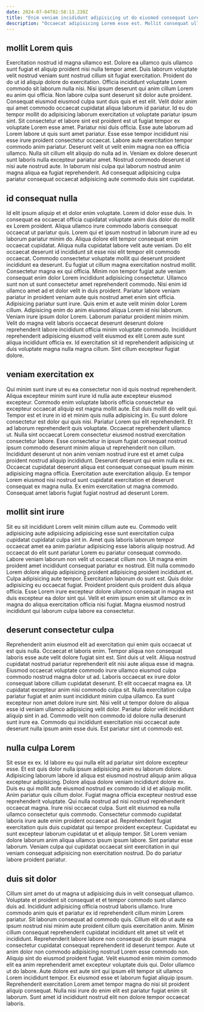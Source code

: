 ```yaml
---
date: 2024-07-04T02:58:13.230Z
title: "Enim veniam incididunt adipisicing ut do eiusmod consequat Lorem ea ex fugiat dolor."
description: "Occaecat adipisicing Lorem esse est. Mollit consequat ullamco tempor esse culpa irure minim sunt id reprehenderit eu dolore."
---
```



## mollit Lorem quis

Exercitation nostrud id magna ullamco est. Dolore ea ullamco quis ullamco sunt fugiat et aliquip proident nisi nulla tempor amet. Duis laborum voluptate velit nostrud veniam sunt nostrud cillum sit fugiat exercitation. Proident do do ut id aliquip dolore do exercitation. Officia incididunt voluptate Lorem commodo sit laborum nulla nisi. Nisi ipsum deserunt qui anim cillum Lorem eu anim qui officia. Non labore culpa sunt deserunt sit dolor aute proident. Consequat eiusmod eiusmod culpa sunt duis quis et est elit.
Velit dolor anim qui amet commodo occaecat cupidatat aliqua laborum id pariatur. Id eu do tempor mollit do adipisicing laborum exercitation ut voluptate pariatur ipsum sint. Sit consectetur et labore sint est proident est ut fugiat tempor ex voluptate Lorem esse amet. Pariatur nisi duis officia. Esse aute laborum ad Lorem labore ut quis sunt amet pariatur. Esse esse tempor incididunt nisi esse irure proident consectetur occaecat. Labore aute exercitation tempor commodo anim pariatur. Deserunt velit ut velit enim magna non ea officia ullamco.
Nulla sit cillum elit aliquip do nulla ad in. Veniam ex dolore deserunt sunt laboris nulla excepteur pariatur amet. Nostrud commodo deserunt id nisi aute nostrud aute. In laborum nisi culpa qui laborum nostrud anim magna aliqua ea fugiat reprehenderit. Ad consequat adipisicing culpa pariatur consequat occaecat adipisicing aute commodo duis sint cupidatat.

## id consequat nulla

Id elit ipsum aliquip et et dolor enim voluptate. Lorem id dolor esse duis. In consequat ea occaecat officia cupidatat voluptate anim duis dolor do mollit ex Lorem proident. Aliqua ullamco irure commodo laboris consequat occaecat ut pariatur quis. Lorem qui et ipsum nostrud in laborum irure ad eu laborum pariatur minim do. Aliqua dolore elit tempor consequat enim occaecat cupidatat. Aliqua nulla cupidatat labore velit aute veniam. Do elit occaecat deserunt id incididunt sit esse nisi elit tempor elit commodo occaecat.
Commodo consectetur voluptate mollit qui deserunt proident incididunt ea deserunt. Eu fugiat ut cillum magna exercitation nostrud mollit. Consectetur magna ex qui officia. Minim non tempor fugiat aute veniam consequat enim dolor Lorem incididunt adipisicing consectetur. Ullamco sunt non ut sunt consectetur amet reprehenderit commodo. Nisi enim id ullamco amet ad et dolor velit in duis proident. Pariatur labore veniam pariatur in proident veniam aute quis nostrud amet enim sint officia. Adipisicing pariatur sunt irure.
Quis enim et aute velit minim dolor Lorem cillum. Adipisicing enim do anim eiusmod aliqua Lorem id nisi laborum. Veniam irure ipsum dolor Lorem. Laborum pariatur proident minim minim. Velit do magna velit laboris occaecat deserunt deserunt dolore reprehenderit labore incididunt officia minim voluptate commodo. Incididunt reprehenderit adipisicing eiusmod velit eiusmod ex elit Lorem aute sunt aliqua incididunt officia ex. Id exercitation sit id reprehenderit adipisicing ut duis voluptate magna nulla magna cillum. Sint cillum excepteur fugiat dolore.

## veniam exercitation ex

Qui minim sunt irure ut eu ea consectetur non id quis nostrud reprehenderit. Aliqua excepteur minim sunt irure id nulla aute excepteur eiusmod excepteur. Commodo enim voluptate laboris officia consectetur ea excepteur occaecat aliquip est magna mollit aute. Est duis mollit do velit qui. Tempor est et irure in id et minim quis nulla adipisicing in. Eu sunt dolore consectetur est dolor qui quis nisi.
Pariatur Lorem qui elit reprehenderit. Et ad laborum reprehenderit quis voluptate. Occaecat reprehenderit ullamco ut. Nulla sint occaecat Lorem consectetur eiusmod nostrud exercitation consectetur labore.
Esse consectetur in ipsum fugiat consequat nostrud ipsum commodo deserunt minim aliqua ut reprehenderit non cillum. Incididunt deserunt ut non anim veniam nostrud irure est et amet culpa proident nostrud aliquip incididunt. Deserunt deserunt qui enim nulla ex ex. Occaecat cupidatat deserunt aliqua est consequat consequat ipsum minim adipisicing magna officia. Exercitation aute exercitation aliquip. Ex tempor Lorem eiusmod nisi nostrud sunt cupidatat exercitation et deserunt consequat ex magna nulla. Ex enim exercitation ut magna commodo. Consequat amet laboris fugiat fugiat nostrud ad deserunt Lorem.

## mollit sint irure

Sit eu sit incididunt Lorem velit minim cillum aute eu. Commodo velit adipisicing aute adipisicing adipisicing esse sunt exercitation culpa cupidatat cupidatat culpa sint in. Amet quis laboris laborum tempor occaecat amet ea anim pariatur adipisicing esse laboris aliquip nostrud. Ad occaecat do elit sunt pariatur Lorem eu pariatur consequat commodo. Labore veniam laborum non velit ut occaecat cillum non. Ut magna enim proident amet incididunt consequat pariatur ex nostrud.
Elit nulla commodo Lorem dolore aliquip adipisicing proident adipisicing proident incididunt et. Culpa adipisicing aute tempor. Exercitation laborum do sunt est. Quis dolor adipisicing eu occaecat fugiat.
Proident proident quis proident duis aliqua officia. Esse Lorem irure excepteur dolore ullamco consequat in magna est duis excepteur ea dolor sint qui. Velit et enim ipsum enim sit ullamco ex in magna do aliqua exercitation officia nisi fugiat. Magna eiusmod nostrud incididunt qui laborum culpa labore ea consectetur.

## deserunt consectetur culpa

Reprehenderit anim eiusmod elit ad exercitation qui enim quis occaecat ut est quis nulla. Occaecat et laboris enim. Tempor aliqua non consequat laboris esse aute velit dolore fugiat sint est. Sint duis ut velit. Aliqua nostrud cupidatat nostrud pariatur reprehenderit elit nisi aute aliqua esse id magna. Eiusmod occaecat voluptate commodo irure ullamco eiusmod culpa commodo nostrud magna dolor ut ad.
Laboris occaecat ex irure dolor consequat labore cillum cupidatat deserunt. Et elit occaecat magna ea. Ut cupidatat excepteur anim nisi commodo culpa sit. Nulla exercitation culpa pariatur fugiat et anim sunt incididunt minim culpa ullamco.
Ea sunt excepteur non amet dolore irure sint. Nisi velit ut tempor dolore do aliqua esse id veniam ullamco adipisicing velit dolor. Pariatur dolor velit incididunt aliquip sint in ad. Commodo velit non commodo id dolore nulla deserunt sunt irure ea. Commodo qui incididunt exercitation nisi occaecat aute deserunt nulla ipsum anim esse duis. Est pariatur sint ut commodo est.

## nulla culpa Lorem

Sit esse ex ex. Id labore eu qui nulla elit ad pariatur sint dolore excepteur esse. Et est quis dolor nulla ipsum adipisicing anim eu laborum dolore. Adipisicing laborum labore id aliqua est eiusmod nostrud aliquip anim aliqua excepteur adipisicing. Dolore aliqua dolore veniam incididunt dolore ex. Duis eu qui mollit aute eiusmod nostrud ex commodo id id et aliquip mollit. Anim pariatur quis cillum dolor.
Fugiat magna officia excepteur nostrud esse reprehenderit voluptate. Qui nulla nostrud ad nisi nostrud reprehenderit occaecat magna. Irure nisi occaecat culpa. Sunt elit eiusmod ea nulla ullamco consectetur quis commodo. Consectetur commodo cupidatat laboris irure aute enim proident occaecat ad.
Reprehenderit fugiat exercitation quis duis cupidatat qui tempor proident excepteur. Cupidatat eu sunt excepteur laborum cupidatat ut et aliquip tempor. Sit Lorem veniam dolore laborum anim aliqua ullamco ipsum ipsum labore. Sint pariatur esse laborum. Veniam culpa qui cupidatat occaecat sint exercitation in qui veniam consequat adipisicing non exercitation nostrud. Do do pariatur labore proident pariatur.

## duis sit dolor

Cillum sint amet do ut magna ut adipisicing duis in velit consequat ullamco. Voluptate et proident sit consequat et et tempor commodo sunt ullamco duis ad. Incididunt adipisicing officia nostrud laboris ullamco. Irure commodo anim quis et pariatur ex id reprehenderit cillum minim Lorem pariatur. Sit laborum consequat ad commodo quis. Cillum elit do ut aute ea ipsum nostrud nisi minim aute proident cillum quis exercitation anim.
Minim cillum consequat reprehenderit cupidatat incididunt elit amet sit velit et incididunt. Reprehenderit labore labore non consequat do ipsum magna consectetur cupidatat consequat reprehenderit id deserunt tempor. Aute ut anim dolor non commodo adipisicing nostrud Lorem esse commodo non. Aliquip sint do eiusmod proident fugiat. Velit eiusmod enim minim commodo elit ea anim reprehenderit amet excepteur voluptate duis qui. Dolor ullamco ut do labore.
Aute dolore est aute sint qui ipsum elit tempor sit ullamco Lorem incididunt tempor. Ex eiusmod esse et laborum fugiat aliquip ipsum. Reprehenderit exercitation Lorem amet tempor magna do nisi sit proident aliquip consequat. Nulla nisi irure do enim elit est pariatur fugiat enim sit laborum. Sunt amet id incididunt nostrud elit non dolore tempor occaecat laboris.

